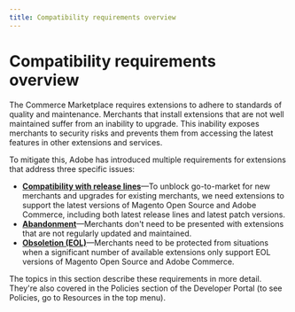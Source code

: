 ```yaml
---
title: Compatibility requirements overview
---
```


# Compatibility requirements overview

The Commerce Marketplace requires extensions to adhere to standards of quality and maintenance. Merchants that install extensions that are not well maintained suffer from an inability to upgrade. This inability exposes merchants to security risks and prevents them from accessing the latest features in other extensions and services.

To mitigate this, Adobe has introduced multiple requirements for extensions that address three specific issues:

-  [**Compatibility with release lines**](../../compatibility/releases/)—To unblock go-to-market for new merchants and upgrades for existing merchants, we need extensions to support the latest versions of Magento Open Source and Adobe Commerce, including both latest release lines and latest patch versions.
-  [**Abandonment**](../../compatibility/abandoned-extensions/)—Merchants don't need to be presented with extensions that are not regularly updated and maintained.
-  [**Obsoletion (EOL)**](../../compatibility/obsolete-extensions/)—Merchants need to be protected from situations when a significant number of available extensions only support EOL versions of Magento Open Source and Adobe Commerce.

The topics in this section describe these requirements in more detail. They're also covered in the Policies section of the Developer Portal (to see Policies, go to Resources in the top menu).

